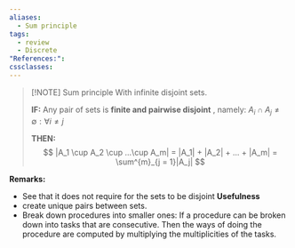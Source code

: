 ```yaml
---
aliases:
  - Sum principle
tags:
  - review
  - Discrete
"References:": 
cssclasses:
---
```


> [!NOTE] Sum principle
> With infinite disjoint sets. 
> 
> **IF:** Any pair of sets is **finite and pairwise disjoint** , namely: $A_i \cap A_j \not = \emptyset : \forall i\not = j$
> 
> **THEN:** 
> $$
> |A_1 \cup A_2 \cup ...\cup A_m| = |A_1| + |A_2| + ... + |A_m| = \sum^{m}_{j = 1}|A_j|
> $$

**Remarks:**
+ See that it does not require for the sets to be disjoint
**Usefulness** 
+ create unique pairs between sets. 
+ Break down procedures into smaller ones: If a procedure can be broken down into tasks that are consecutive. Then the ways of doing the procedure are computed by multiplying the multiplicities of the tasks. 